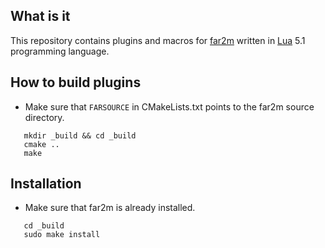 ## What is it

This repository contains plugins and macros for [far2m](https://github.com/shmuz/far2m)
written in [Lua](https://www.lua.org/) 5.1 programming language.

## How to build plugins

- Make sure that `FARSOURCE` in CMakeLists.txt points to the far2m source directory.
```
   mkdir _build && cd _build
   cmake ..
   make
```

## Installation

- Make sure that far2m is already installed.
```
   cd _build
   sudo make install
```
